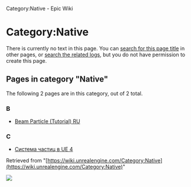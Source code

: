 Category:Native - Epic Wiki                    

Category:Native
===============

There is currently no text in this page. You can [search for this page title](/Special:Search/Native "Special:Search/Native") in other pages, or [search the related logs](https://wiki.unrealengine.com/index.php?title=Special:Log&page=Category:Native), but you do not have permission to create this page.

Pages in category "Native"
--------------------------

The following 2 pages are in this category, out of 2 total.

### B

*   [Beam Particle (Tutorial) RU](/Beam_Particle_(Tutorial)_RU "Beam Particle (Tutorial) RU")

### С

*   [Система частиц в UE 4](/%D0%A1%D0%B8%D1%81%D1%82%D0%B5%D0%BC%D0%B0_%D1%87%D0%B0%D1%81%D1%82%D0%B8%D1%86_%D0%B2_UE_4 "Система частиц в UE 4")

Retrieved from "[https://wiki.unrealengine.com/Category:Native](https://wiki.unrealengine.com/Category:Native)"

  ![](https://tracking.unrealengine.com/track.png)